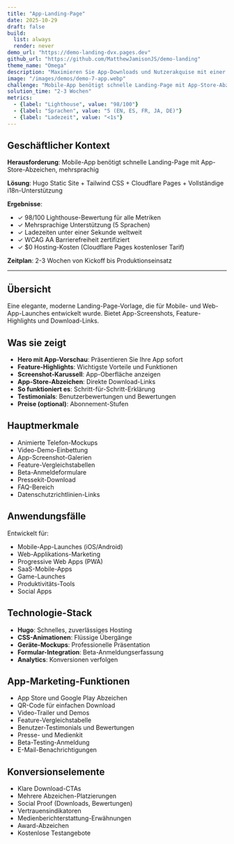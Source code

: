 ```yaml
---
title: "App-Landing-Page"
date: 2025-10-29
draft: false
build:
  list: always
  render: never
demo_url: "https://demo-landing-dvx.pages.dev"
github_url: "https://github.com/MatthewJamisonJS/demo-landing"
theme_name: "Omega"
description: "Maximieren Sie App-Downloads und Nutzerakquise mit einer für Konversion konzipierten Landing-Page. Überzeugende Feature-Präsentationen, App-Store-Optimierung und klare Handlungsaufforderungen führen Besucher vom Interesse zur Installation—mit globaler Marktunterstützung vom ersten Tag an."
image: "/images/demos/demo-7-app.webp"
challenge: "Mobile-App benötigt schnelle Landing-Page mit App-Store-Abzeichen, mehrsprachig"
solution_time: "2-3 Wochen"
metrics:
  - {label: "Lighthouse", value: "98/100"}
  - {label: "Sprachen", value: "5 (EN, ES, FR, JA, DE)"}
  - {label: "Ladezeit", value: "<1s"}
---
```


## Geschäftlicher Kontext

**Herausforderung**: Mobile-App benötigt schnelle Landing-Page mit App-Store-Abzeichen, mehrsprachig

**Lösung**: Hugo Static Site + Tailwind CSS + Cloudflare Pages + Vollständige i18n-Unterstützung

**Ergebnisse**:
- ✓ 98/100 Lighthouse-Bewertung für alle Metriken
- ✓ Mehrsprachige Unterstützung (5 Sprachen)
- ✓ Ladezeiten unter einer Sekunde weltweit
- ✓ WCAG AA Barrierefreiheit zertifiziert
- ✓ $0 Hosting-Kosten (Cloudflare Pages kostenloser Tarif)

**Zeitplan**: 2-3 Wochen von Kickoff bis Produktionseinsatz

---

## Übersicht

Eine elegante, moderne Landing-Page-Vorlage, die für Mobile- und Web-App-Launches entwickelt wurde. Bietet App-Screenshots, Feature-Highlights und Download-Links.

## Was sie zeigt

- **Hero mit App-Vorschau**: Präsentieren Sie Ihre App sofort
- **Feature-Highlights**: Wichtigste Vorteile und Funktionen
- **Screenshot-Karussell**: App-Oberfläche anzeigen
- **App-Store-Abzeichen**: Direkte Download-Links
- **So funktioniert es**: Schritt-für-Schritt-Erklärung
- **Testimonials**: Benutzerbewertungen und Bewertungen
- **Preise (optional)**: Abonnement-Stufen

## Hauptmerkmale

- Animierte Telefon-Mockups
- Video-Demo-Einbettung
- App-Screenshot-Galerien
- Feature-Vergleichstabellen
- Beta-Anmeldeformulare
- Pressekit-Download
- FAQ-Bereich
- Datenschutzrichtlinien-Links

## Anwendungsfälle

Entwickelt für:
- Mobile-App-Launches (iOS/Android)
- Web-Applikations-Marketing
- Progressive Web Apps (PWA)
- SaaS-Mobile-Apps
- Game-Launches
- Produktivitäts-Tools
- Social Apps

## Technologie-Stack

- **Hugo**: Schnelles, zuverlässiges Hosting
- **CSS-Animationen**: Flüssige Übergänge
- **Geräte-Mockups**: Professionelle Präsentation
- **Formular-Integration**: Beta-Anmeldungserfassung
- **Analytics**: Konversionen verfolgen

## App-Marketing-Funktionen

- App Store und Google Play Abzeichen
- QR-Code für einfachen Download
- Video-Trailer und Demos
- Feature-Vergleichstabelle
- Benutzer-Testimonials und Bewertungen
- Presse- und Medienkit
- Beta-Testing-Anmeldung
- E-Mail-Benachrichtigungen

## Konversionselemente

- Klare Download-CTAs
- Mehrere Abzeichen-Platzierungen
- Social Proof (Downloads, Bewertungen)
- Vertrauensindikatoren
- Medienberichterstattung-Erwähnungen
- Award-Abzeichen
- Kostenlose Testangebote
